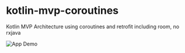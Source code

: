 # kotlin-mvp-coroutines
 Kotlin MVP Architecture using coroutines and retrofit including room, no rxjava

![App Demo](https://github.com/mahmz/kotlin-mvp-coroutines/blob/main/demo/mvp_marvel.gif)
